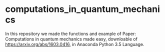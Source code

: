 # computations_in_quantum_mechanics
In this repository we made the functions and example of Paper: Computations in quantum mechanics made easy, downloable of https://arxiv.org/abs/1603.0416, in Anaconda Python 3.5 Language. 
